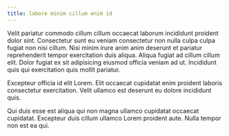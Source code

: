 ```yaml
---
title: labore minim cillum enim id
---
```


Velit pariatur commodo cillum cillum occaecat laborum incididunt proident dolor sint. Consectetur sunt eu veniam consectetur non nulla culpa culpa fugiat non nisi cillum. Nisi minim irure anim anim deserunt et pariatur reprehenderit tempor exercitation duis aliqua. Aliqua fugiat ad cillum cillum elit. Dolor fugiat ex sit adipisicing eiusmod officia veniam ad ut. Incididunt quis qui exercitation quis mollit pariatur.

Excepteur officia id elit Lorem. Elit occaecat cupidatat enim proident laboris consectetur exercitation. Velit ullamco est deserunt eu dolore incididunt quis.

Qui duis esse est aliqua qui non magna ullamco cupidatat occaecat cupidatat. Excepteur duis cillum ullamco Lorem proident aute. Nulla tempor non est ea qui.